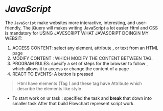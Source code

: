 # _JavaScript_

The `JavaScript` make websites more interactive, interesting, and user-friendly,
The jQuery will makes writing JavaScript a lot easier
Html and CSS is mandatory for USING JAVESCRIPT 
WHAT JAVASCRIPT DOINGIN MY WEBSIT:
1.	ACCESS CONTENT: select any element, attribute ,   or text from an HTML page
2.	MODIFY CONTENT : WHICH MODIFY THE CONTENT BETWEEN TAG.
3.	PROGRAM RULES: specify a set of steps for the   browser to follow , which allows it to access or change the content of a page
4.	REACT TO EVENTS: A button is pressed 

>Html have elements (Tag ) and these tag have Attribute which describe the elements like style

- To start work on ur task : specified the task and **break** that down into smaller task
After that build Flowchart  represent script work.

